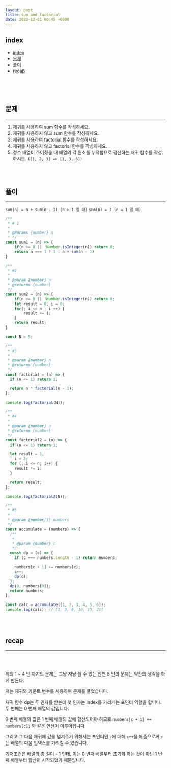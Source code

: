 ```yaml
---
layout: post
title: sum and factorial
date: 2022-12-01 00:45 +0900
---
```



## index 
- [index](#index)
- [문제](#문제)
- [풀이](#풀이)
- [recap](#recap)

<br>
<br>
<br>

 
## 문제 
--- 

1. 재귀를 사용하여 sum 함수를 작성하세요.
2. 재귀를 사용하지 않고 sum 함수를 작성하세요.
3. 재귀를 사용하여 factorial 함수를 작성하세요.
4. 재귀를 사용하지 않고 factorial 함수를 작성하세요.
5. 정수 배열이 주어졌을 때 배열의 각 원소를 누적합으로 갱신하는 재귀 함수를 작성하시오. `([1, 2, 3] => [1, 3, 6])`
<br>
<br>

## 풀이 
--- 
`sum(n) = n + sum(n - 1) (n > 1 일 때)`
`sum(n) = 1 (n = 1 일 때)`


```js
/**
 * # 1 
 * 
 * @Params {number} n
 * */
const sum1 = (n) => {
    if(n <= 0 || !Number.isInteger(n)) return 0;
    return n === 1 ? 1 : n + sum(n - 1)
}

/**
 * #2
 *
 * @param {number} n
 * @returns {number}
 */
const sum2 = (n) => {
    if(n <= 0 || !Number.isInteger(n)) return 0;
    let result = 0, i = 0;
    for(; i <= n ; i ++) {
        result += i;
    }
    return result;
}
```

```js
const N = 5;

/**
 * #3
 *
 * @param {number} n
 * @returns {number}
 */
const factorial = (n) => {
  if (n <= 1) return 1;

  return n * factorial(n - 1);
};

console.log(factorial(N));

/**
 * #4
 *
 * @param {number} n
 * @returns {number}
 */
const factorial2 = (n) => {
  if (n <= 1) return 1;

  let result = 1,
    i = 2;
  for (; i <= n; i++) {
    result *= i;
  }

  return result;
};

console.log(factorial2(N));

```


```js
/**
 * #5
 * 
 * @param {number[]} numbers
 */
const accumulate = (numbers) => {
  /**
   *
   * @param {number} c
   */
  const dp = (c) => {
    if (c === numbers.length - 1) return numbers;

    numbers[c + 1] += numbers[c];
    c++;
    dp(c);
  };
  dp(0, numbers[0]);
  return numbers;
};

const calc = accumulate([1, 2, 3, 4, 5, 6]);
console.log(calc); // [1, 3, 6, 10, 15, 21]

```
<br>
<br>

## recap 
--- 
<br>
<br>

위의 1 ~ 4 번 까지의 문제는 그냥 저냥 풀 수 있는 반면
5 번의 문제는 약간의 생각을 하게 만든다.

저는 재귀와 카운트 변수를 사용하여 문제를 풀었습니다.

재귀 함수 dp는 두 인자를 받는데 첫 인자는 index를 가리키는 포인터 역할을 합니다.
두 번째는 0 번째 배열의 값입니다.

0 번째 배열의 값은 1 번째 배열의 값에 합산되어야 하므로 
`numbers[c + 1] += numbers[c];` 와 같은 연산이 이루어집니다.

그리고 그 다음 재귀에 값을 넘겨주기 위해서는 포인터인 `c`에 대해 `c++`을 해줌으로써 `c`는 배열의 다음 인덱스를 가리킬 수 있습니다.

기저조건은 배열의 총 길이 - 1 인데, 이는 0 번째 배열부터 초기화 하는 것이 아닌
1 번째 배열부터 합산이 시작되었기 때문입니다.